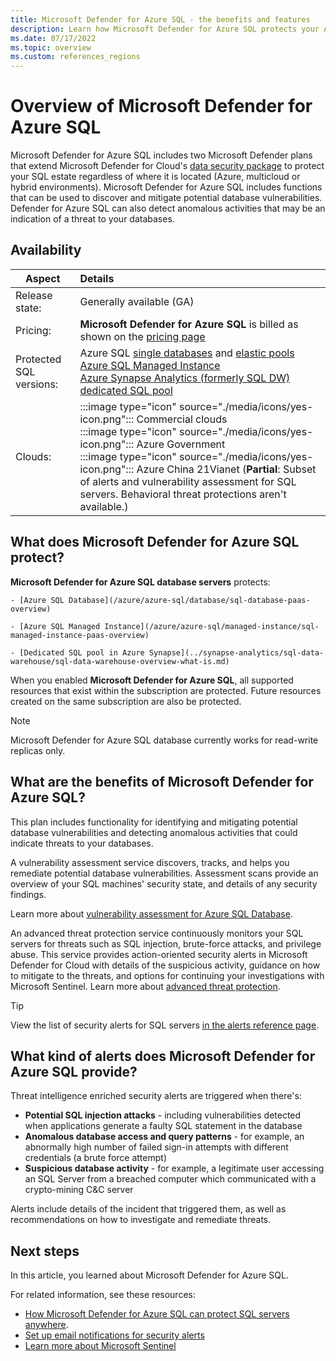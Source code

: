 ```yaml
---
title: Microsoft Defender for Azure SQL - the benefits and features
description: Learn how Microsoft Defender for Azure SQL protects your Azure SQL databases.
ms.date: 07/17/2022
ms.topic: overview
ms.custom: references_regions
---
```


# Overview of Microsoft Defender for Azure SQL

Microsoft Defender for Azure SQL includes two Microsoft Defender plans that extend Microsoft Defender for Cloud's [data security package](/azure/azure-sql/database/azure-defender-for-sql) to protect your SQL estate regardless of where it is located (Azure, multicloud or hybrid environments). Microsoft Defender for Azure SQL includes functions that can be used to discover and mitigate potential database vulnerabilities. Defender for Azure SQL can also detect anomalous activities that may be an indication of a threat to your databases.

## Availability

|Aspect|Details|
|----|:----|
|Release state:|Generally available (GA)|
|Pricing:|**Microsoft Defender for Azure SQL** is billed as shown on the [pricing page](https://azure.microsoft.com/pricing/details/defender-for-cloud/)|
|Protected SQL versions:|Azure SQL [single databases](/azure/azure-sql/database/single-database-overview) and [elastic pools](/azure/azure-sql/database/elastic-pool-overview)<br>[Azure SQL Managed Instance](/azure/azure-sql/managed-instance/sql-managed-instance-paas-overview)<br>[Azure Synapse Analytics (formerly SQL DW) dedicated SQL pool](../synapse-analytics/sql-data-warehouse/sql-data-warehouse-overview-what-is.md)|
|Clouds:|:::image type="icon" source="./media/icons/yes-icon.png"::: Commercial clouds<br>:::image type="icon" source="./media/icons/yes-icon.png"::: Azure Government<br>:::image type="icon" source="./media/icons/yes-icon.png"::: Azure China 21Vianet (**Partial**: Subset of alerts and vulnerability assessment for SQL servers. Behavioral threat protections aren't available.)|

## What does Microsoft Defender for Azure SQL protect?

**Microsoft Defender for Azure SQL database servers** protects:

    - [Azure SQL Database](/azure/azure-sql/database/sql-database-paas-overview)

    - [Azure SQL Managed Instance](/azure/azure-sql/managed-instance/sql-managed-instance-paas-overview)

    - [Dedicated SQL pool in Azure Synapse](../synapse-analytics/sql-data-warehouse/sql-data-warehouse-overview-what-is.md)

When you enabled **Microsoft Defender for Azure SQL**, all supported resources that exist within the subscription are protected. Future resources created on the same subscription are also be protected.

> [!NOTE]
> Microsoft Defender for Azure SQL database currently works for read-write replicas only.

## What are the benefits of Microsoft Defender for Azure SQL?

This plan includes functionality for identifying and mitigating potential database vulnerabilities and detecting anomalous activities that could indicate threats to your databases.

A vulnerability assessment service discovers, tracks, and helps you remediate potential database vulnerabilities. Assessment scans provide an overview of your SQL machines' security state, and details of any security findings.

Learn more about [vulnerability assessment for Azure SQL Database](/azure/azure-sql/database/sql-vulnerability-assessment).

An advanced threat protection service continuously monitors your SQL servers for threats such as SQL injection, brute-force attacks, and privilege abuse. This service provides action-oriented security alerts in Microsoft Defender for Cloud with details of the suspicious activity, guidance on how to mitigate to the threats, and options for continuing your investigations with Microsoft Sentinel. Learn more about [advanced threat protection](/azure/azure-sql/database/threat-detection-overview).

> [!TIP]
> View the list of security alerts for SQL servers [in the alerts reference page](alerts-reference.md#alerts-sql-db-and-warehouse).

## What kind of alerts does Microsoft Defender for Azure SQL provide?

Threat intelligence enriched security alerts are triggered when there's:

- **Potential SQL injection attacks** - including vulnerabilities detected when applications generate a faulty SQL statement in the database
- **Anomalous database access and query patterns** - for example, an abnormally high number of failed sign-in attempts with different credentials (a brute force attempt)
- **Suspicious database activity** - for example, a legitimate user accessing an SQL Server from a breached computer which communicated with a crypto-mining C&C server

Alerts include details of the incident that triggered them, as well as recommendations on how to investigate and remediate threats.

## Next steps

In this article, you learned about Microsoft Defender for Azure SQL.

For related information, see these resources:

- [How Microsoft Defender for Azure SQL can protect SQL servers anywhere](https://www.youtube.com/watch?v=V7RdB6RSVpc).
- [Set up email notifications for security alerts](configure-email-notifications.md)
- [Learn more about Microsoft Sentinel](../sentinel/index.yml)
